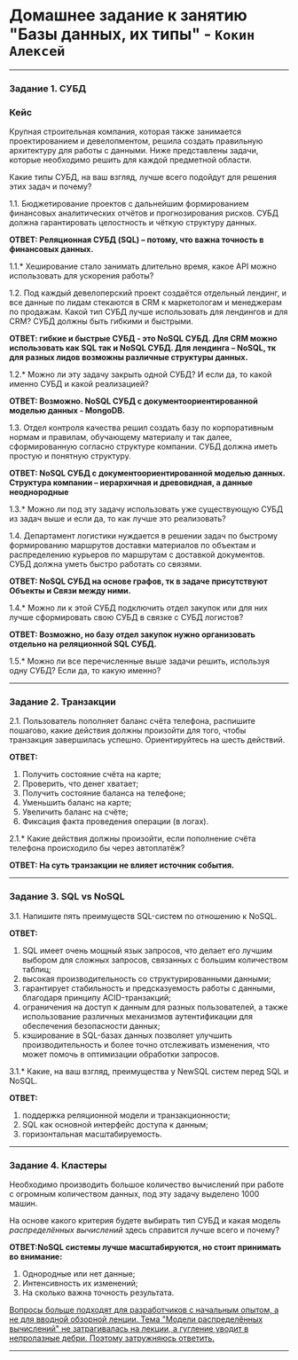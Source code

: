 # Домашнее задание к занятию "Базы данных, их типы" - `Кокин Алексей`

---

### Задание 1. СУБД

### Кейс
Крупная строительная компания, которая также занимается проектированием и девелопментом, решила создать 
правильную архитектуру для работы с данными. Ниже представлены задачи, которые необходимо решить для
каждой предметной области. 

Какие типы СУБД, на ваш взгляд, лучше всего подойдут для решения этих задач и почему? 
 
1.1. Бюджетирование проектов с дальнейшим формированием финансовых аналитических отчётов и прогнозирования рисков.
СУБД должна гарантировать целостность и чёткую структуру данных.

**ОТВЕТ: Реляционная СУБД (SQL) – потому, что важна точность в финансовых данных.**

1.1.* Хеширование стало занимать длительно время, какое API можно использовать для ускорения работы? 

1.2. Под каждый девелоперский проект создаётся отдельный лендинг, и все данные по лидам стекаются в CRM к 
маркетологам и менеджерам по продажам. Какой тип СУБД лучше использовать для лендингов и для CRM? 
СУБД должны быть гибкими и быстрыми.

**ОТВЕТ: гибкие и быстрые СУБД - это NoSQL СУБД. Для CRM можно использовать как SQL так и NoSQL СУБД.
Для лендинга – NoSQL, тк для разных лидов возможны различные структуры данных.**

1.2.* Можно ли эту задачу закрыть одной СУБД? И если да, то какой именно СУБД и какой реализацией?

**ОТВЕТ: Возможно. NoSQL СУБД с документоориентированной моделью данных - MongoDB.**

1.3. Отдел контроля качества решил создать базу по корпоративным нормам и правилам, обучающему материалу 
и так далее, сформированную согласно структуре компании. СУБД должна иметь простую и понятную структуру.

**ОТВЕТ: NoSQL СУБД с документоориентированной моделью данных. Структура компании – иерархичная и древовидная, а данные неоднородные**

1.3.* Можно ли под эту задачу использовать уже существующую СУБД из задач выше и если да, то как лучше это 
реализовать?

1.4. Департамент логистики нуждается в решении задач по быстрому формированию маршрутов доставки материалов 
по объектам и распределению курьеров по маршрутам с доставкой документов. СУБД должна уметь быстро работать
со связями.

**ОТВЕТ: NoSQL СУБД на основе графов, тк в задаче присутствуют Объекты и Связи между ними.**

1.4.* Можно ли к этой СУБД подключить отдел закупок или для них лучше сформировать свою СУБД в связке с СУБД 
логистов?

**ОТВЕТ: Возможно, но базу отдел закупок нужно организовать отдельно на реляционной SQL СУБД.**

1.5.* Можно ли все перечисленные выше задачи решить, используя одну СУБД? Если да, то какую именно?

---

### Задание 2. Транзакции

2.1. Пользователь пополняет баланс счёта телефона, распишите пошагово, какие действия должны произойти для того, чтобы 
транзакция завершилась успешно. Ориентируйтесь на шесть действий.

**ОТВЕТ:**
1. Получить состояние счёта на карте;
2. Проверить, что денег хватает;
3. Получить состояние баланса на телефоне;
4. Уменьшить баланс на карте;
5. Увеличить баланс на счёте;
6. Фиксация факта проведения операции (в логах).

2.1.* Какие действия должны произойти, если пополнение счёта телефона происходило бы через автоплатёж?

**ОТВЕТ: На суть транзакции не влияет источник события.**

---

### Задание 3. SQL vs NoSQL

3.1. Напишите пять преимуществ SQL-систем по отношению к NoSQL. 

**ОТВЕТ:**
1. SQL имеет очень мощный язык запросов, что делает его лучшим выбором для сложных запросов, связанных с большим количеством таблиц;
2. высокая производительность со структурированными данными;
3. гарантирует стабильность и предсказуемость работы с данными, благодаря принципу ACID-транзакций;
4. ограничения на доступ к данным для разных пользователей, а также использование различных механизмов аутентификации для обеспечения безопасности данных;
5. кэширование в SQL-базах данных позволяет улучшить производительность и более точно отслеживать изменения, что может помочь в оптимизации обработки запросов.

3.1.* Какие, на ваш взгляд, преимущества у NewSQL систем перед SQL и NoSQL.

**ОТВЕТ:**
1. поддержка реляционной модели и транзакционности;
2. SQL как основной интерфейс доступа к данным;
3. горизонтальная масштабируемость.

---

### Задание 4. Кластеры

Необходимо производить большое количество вычислений при работе с огромным количеством данных, под эту задачу 
выделено 1000 машин. 

На основе какого критерия будете выбирать тип СУБД и какая модель *распределённых вычислений* 
здесь справится лучше всего и почему?

**ОТВЕТ:NoSQL системы лучше масштабируются, но стоит принимать во внимание:**
1. Однородные или нет данные;
2. Интенсивность их изменений;
3. На сколько важна точность результата.

<ins>Вопросы больше подходят для разработчиков с начальным опытом, а не для вводной обзорной ленции. Тема 
"Модели распределённых вычислений" не затрагивалась на лекции, а гугление уводит в непролазные дебри. Поэтому затружняюсь ответить.</ins>

---

